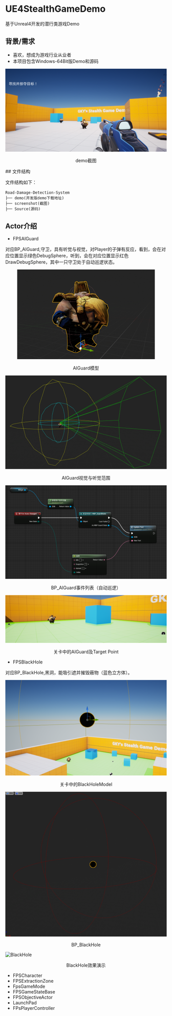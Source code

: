 # UE4StealthGameDemo
基于Unreal4开发的潜行类游戏Demo
## 背景/需求
- 喜欢，想成为游戏行业从业者
- 本项目包含Windows-64Bit版Demo和源码

![demo_ui](https://github.com/GaoKangYu/UE4StealthGameDemo/blob/main/screenshot/demo.png)
<p align="center">demo截图</p>
## 文件结构

文件结构如下：

```
Road-Damage-Detection-System
├── demo(开发版demo下载地址)
├── screenshot(截图)
├── Source(源码)
```

## Actor介绍

- FPSAIGuard

对应BP_AIGuard,守卫，具有听觉与视觉，对Player的子弹有反应，看到，会在对应位置显示绿色DebugSphere，听到，会在对应位置显示红色DrawDebugSphere，其中一只守卫处于自动巡逻状态。

<div align=center><img width="430" height="280" src="https://github.com/GaoKangYu/UE4StealthGameDemo/blob/main/screenshot/BP_AIGuard%20Model.png"/></div>

<p align="center">AIGuard模型</p>

![AIGuard'sDetectationArea](https://github.com/GaoKangYu/UE4StealthGameDemo/blob/main/screenshot/AIGuard'sDetectationArea.png)

<p align="center">AIGuard视觉与听觉范围</p>

![BP_AIGuard Event List](https://github.com/GaoKangYu/UE4StealthGameDemo/blob/main/screenshot/BP_AIGuard%20Event%20List.png)

<p align="center">BP_AIGuard事件列表（自动巡逻）</p>

![AIGuard And Target Point](https://github.com/GaoKangYu/UE4StealthGameDemo/blob/main/screenshot/AIGuard%20And%20Target%20Point.png)

<p align="center">关卡中的AIGuard及Target Point</p>

- FPSBlackHole

对应BP_BlackHole,黑洞，能吸引遮并摧毁蔽物（蓝色立方体）。

![BlackHoleModel](https://github.com/GaoKangYu/UE4StealthGameDemo/blob/main/screenshot/BlackHoleModel.png)

<p align="center">关卡中的BlackHoleModel</p>

![BP_BlackHole](https://github.com/GaoKangYu/UE4StealthGameDemo/blob/main/screenshot/BP_BlackHole.png)

<p align="center">BP_BlackHole</p>

![BlackHole](https://github.com/GaoKangYu/UE4StealthGameDemo/blob/main/screenshot/BlackHole.gif)

<p align="center">BlackHole效果演示</p>

- FPSCharacter
- FPSExtractionZone
- FpsGameMode
- FPSGameStateBase
- FPSObjectiveActor
- LaunchPad
- FPsPlayerController
